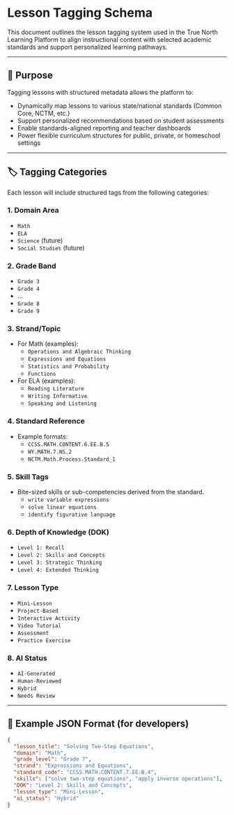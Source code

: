 # Lesson Tagging Schema

This document outlines the lesson tagging system used in the True North Learning Platform to align instructional content with selected academic standards and support personalized learning pathways.

---

## 🎯 Purpose

Tagging lessons with structured metadata allows the platform to:
- Dynamically map lessons to various state/national standards (Common Core, NCTM, etc.)
- Support personalized recommendations based on student assessments
- Enable standards-aligned reporting and teacher dashboards
- Power flexible curriculum structures for public, private, or homeschool settings

---

## 🏷️ Tagging Categories

Each lesson will include structured tags from the following categories:

### 1. **Domain Area**
- `Math`
- `ELA`
- `Science` (future)
- `Social Studies` (future)

### 2. **Grade Band**
- `Grade 3`
- `Grade 4`
- ...
- `Grade 8`
- `Grade 9`

### 3. **Strand/Topic**
- For Math (examples):
  - `Operations and Algebraic Thinking`
  - `Expressions and Equations`
  - `Statistics and Probability`
  - `Functions`
- For ELA (examples):
  - `Reading Literature`
  - `Writing Informative`
  - `Speaking and Listening`

### 4. **Standard Reference**
- Example formats:
  - `CCSS.MATH.CONTENT.6.EE.B.5`
  - `WY.MATH.7.NS.2`
  - `NCTM.Math.Process.Standard_1`

### 5. **Skill Tags**
- Bite-sized skills or sub-competencies derived from the standard.
  - `write variable expressions`
  - `solve linear equations`
  - `identify figurative language`

### 6. **Depth of Knowledge (DOK)**
- `Level 1: Recall`
- `Level 2: Skills and Concepts`
- `Level 3: Strategic Thinking`
- `Level 4: Extended Thinking`

### 7. **Lesson Type**
- `Mini-Lesson`
- `Project-Based`
- `Interactive Activity`
- `Video Tutorial`
- `Assessment`
- `Practice Exercise`

### 8. **AI Status**
- `AI-Generated`
- `Human-Reviewed`
- `Hybrid`
- `Needs Review`

---

## 🧩 Example JSON Format (for developers)

```json
{
  "lesson_title": "Solving Two-Step Equations",
  "domain": "Math",
  "grade_level": "Grade 7",
  "strand": "Expressions and Equations",
  "standard_code": "CCSS.MATH.CONTENT.7.EE.B.4",
  "skills": ["solve two-step equations", "apply inverse operations"],
  "DOK": "Level 2: Skills and Concepts",
  "lesson_type": "Mini-Lesson",
  "ai_status": "Hybrid"
}
